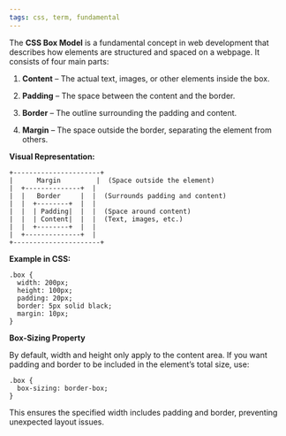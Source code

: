 ```yaml
---
tags: css, term, fundamental
---
```


The **CSS Box Model** is a fundamental concept in web development that describes how elements are structured and spaced on a webpage. It consists of four main parts:

1. **Content** – The actual text, images, or other elements inside the box.

2. **Padding** – The space between the content and the border.

3. **Border** – The outline surrounding the padding and content.

4. **Margin** – The space outside the border, separating the element from others.

  

**Visual Representation:**

```
+----------------------+
|      Margin         |  (Space outside the element)
|  +--------------+  |
|  |   Border     |  |  (Surrounds padding and content)
|  |  +--------+  |  |
|  |  | Padding|  |  |  (Space around content)
|  |  | Content|  |  |  (Text, images, etc.)
|  |  +--------+  |  |
|  +--------------+  |
+----------------------+
```

**Example in CSS:**

```
.box {
  width: 200px;
  height: 100px;
  padding: 20px;
  border: 5px solid black;
  margin: 10px;
}
```

**Box-Sizing Property**

  

By default, width and height only apply to the content area. If you want padding and border to be included in the element’s total size, use:

```
.box {
  box-sizing: border-box;
}
```

This ensures the specified width includes padding and border, preventing unexpected layout issues.